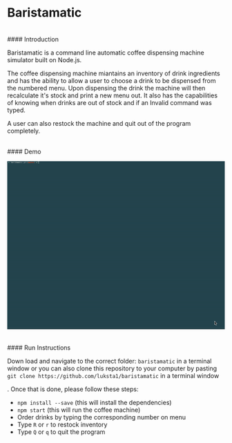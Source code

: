 # Baristamatic 

<br />
#### Introduction

Baristamatic is a command line automatic coffee dispensing machine simulator built on Node.js.

The coffee dispensing machine miantains an inventory of drink ingredients and has the ability to allow a user to choose a drink to be dispensed from the numbered menu. Upon dispensing the drink the machine will then recalculate it's stock and print a new menu out. It also has the capabilities of knowing when drinks are out of stock and if an Invalid command was typed.

A user can also restock the machine and quit out of the program completely.


<br />
#### Demo

![Alt Text](https://github.com/luksta1/baristamatic/blob/master/baristamatic-demo.gif)

<br />
#### Run Instructions

Down load and navigate to the correct folder: `baristamatic` in a terminal window or you can also clone this repository to your computer by pasting 
`git clone https://github.com/luksta1/baristamatic` in a terminal window

. Once that is done, please follow these steps:
- `npm install --save` (this will install the dependencies)
- `npm start` (this will run the coffee machine)
- Order drinks by typing the corresponding number on menu
- Type `R` or `r` to restock inventory
- Type `Q` or `q` to quit the program

